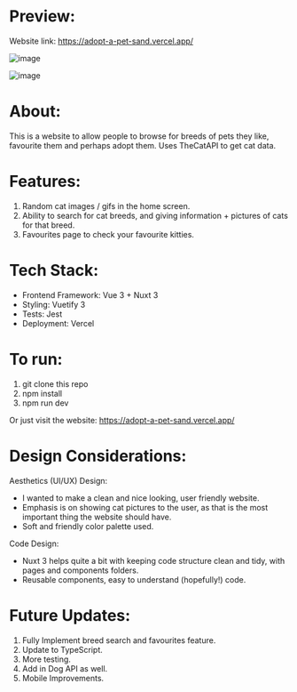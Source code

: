 # Preview:
Website link: https://adopt-a-pet-sand.vercel.app/

![image](https://user-images.githubusercontent.com/59087730/217887478-16e49737-4d53-4d9a-b60b-18b7f4773524.png)

![image](https://user-images.githubusercontent.com/59087730/217887028-492fe822-68d9-4e94-b964-db6f2e3fbf27.png)

# About:
This is a website to allow people to browse for breeds of pets they like, favourite them and perhaps adopt them. Uses TheCatAPI to get cat data.

# Features:
1. Random cat images / gifs in the home screen.
2. Ability to search for cat breeds, and giving information + pictures of cats for that breed.
3. Favourites page to check your favourite kitties.

# Tech Stack:
- Frontend Framework: Vue 3 + Nuxt 3
- Styling: Vuetify 3
- Tests: Jest
- Deployment: Vercel

# To run:
1. git clone this repo
2. npm install
3. npm run dev

Or just visit the website: https://adopt-a-pet-sand.vercel.app/

# Design Considerations:
Aesthetics (UI/UX) Design: 
- I wanted to make a clean and nice looking, user friendly website. 
- Emphasis is on showing cat pictures to the user, as that is the most important thing the website should have.
- Soft and friendly color palette used.

Code Design:
- Nuxt 3 helps quite a bit with keeping code structure clean and tidy, with pages and components folders.
- Reusable components, easy to understand (hopefully!) code.

# Future Updates:
1. Fully Implement breed search and favourites feature.
2. Update to TypeScript.
3. More testing.
4. Add in Dog API as well.
5. Mobile Improvements.
